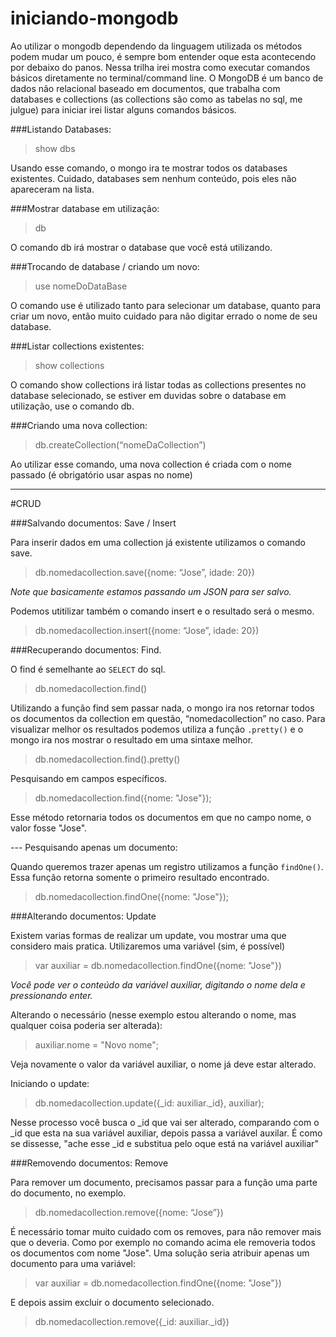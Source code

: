 # iniciando-mongodb

Ao utilizar o mongodb dependendo da linguagem utilizada os métodos podem mudar um pouco, é sempre bom entender oque esta acontecendo por debaixo do panos. Nessa trilha irei mostra como executar comandos básicos diretamente no terminal/command line.
O MongoDB é um banco de dados não relacional baseado em documentos, que trabalha com databases e collections (as collections são como as tabelas no sql, me julgue) para iniciar irei listar alguns comandos básicos.

###Listando Databases:

> show dbs

Usando esse comando, o mongo ira te mostrar todos os databases existentes. Cuidado, databases sem nenhum conteúdo, pois eles  não apareceram na lista.

###Mostrar database em utilização:

> db

O comando db irá mostrar o database que você está utilizando.

###Trocando de database / criando um novo:

> use nomeDoDataBase

O comando use é utilizado tanto para selecionar um database, quanto para criar um novo, então muito cuidado para não digitar errado o nome de seu database.

###Listar collections existentes:

> show collections

O comando show collections irá listar todas as collections presentes no database selecionado, se estiver em duvidas sobre o database em utilização, use o comando db.

###Criando uma nova collection:

> db.createCollection(“nomeDaCollection”)

Ao utilizar esse comando, uma nova collection é criada com o nome passado (é obrigatório usar aspas no nome)

<hr>

#CRUD

###Salvando documentos: Save / Insert

Para inserir dados em uma collection já existente utilizamos o comando save.

> db.nomedacollection.save({nome: “Jose”, idade: 20})

<i>Note que basicamente estamos passando um JSON para ser salvo.</i>

Podemos utitilizar também o comando insert e o resultado será o mesmo.

> db.nomedacollection.insert({nome: “Jose”, idade: 20})

###Recuperando documentos: Find.

O find é semelhante ao `SELECT` do sql.

> db.nomedacollection.find()

Utilizando a função find sem passar nada, o mongo ira nos retornar todos os documentos da collection em questão, “nomedacollection” no caso.
Para visualizar melhor os resultados podemos utiliza a função `.pretty()` e o mongo ira nos
mostrar o resultado em uma sintaxe melhor.

> db.nomedacollection.find().pretty()

Pesquisando em campos específicos.

> db.nomedacollection.find({nome: "Jose"});

Esse método retornaria todos os documentos em que no campo nome, o valor fosse "Jose".

 --- Pesquisando apenas um documento:

Quando queremos trazer apenas um registro utilizamos a função `findOne()`.
Essa função retorna somente o primeiro resultado encontrado.

> db.nomedacollection.findOne({nome: "Jose"});

###Alterando documentos: Update

Existem varias formas de realizar um update, vou mostrar uma que considero mais pratica. Utilizaremos uma variável (sim, é possível)

> var auxiliar = db.nomedacollection.findOne({nome: "Jose"})

<i>Você pode ver o conteúdo da variável auxiliar, digitando o nome dela e pressionando enter.</i>

Alterando o necessário (nesse exemplo estou alterando o nome, mas qualquer coisa poderia ser alterada):

> auxiliar.nome = "Novo nome";

Veja novamente o valor da variável auxiliar, o nome já deve estar alterado.

Iniciando o update:

> db.nomedacollection.update({_id: auxiliar._id}, auxiliar);

Nesse processo você busca o _id que vai ser alterado, comparando com o _id que esta na sua variável auxiliar, depois passa a variável auxilar. É como se dissesse, "ache esse _id e substitua pelo oque está na variável auxiliar"

###Removendo documentos: Remove

Para remover um documento, precisamos passar para a função uma parte do documento, no exemplo.

> db.nomedacollection.remove({nome: “Jose”})

É necessário tomar muito cuidado com os removes, para não remover mais que o deveria. Como por exemplo no comando acima ele removeria todos os documentos com nome "Jose".
Uma solução seria atribuir apenas um documento para uma variável:

> var auxiliar = db.nomedacollection.findOne({nome: "Jose"})

E depois assim excluir o documento selecionado.

> db.nomedacollection.remove({_id: auxiliar._id})







